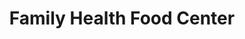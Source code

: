 ---
title: "Family Health Food Center"
url: /covington/family-health-food-center/
shop: Bioladen
---